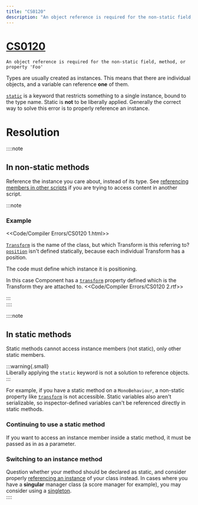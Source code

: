 ```yaml
---
title: "CS0120"
description: "An object reference is required for the non-static field, method, or property 'Foo'"
---
```

# [CS0120](https://docs.microsoft.com/en-us/dotnet/csharp/language-reference/compiler-messages/cs0120)

```
An object reference is required for the non-static field, method, or property 'Foo'
```


Types are usually created as instances. This means that there are individual objects, and a variable can reference **one** of them.

[`static`](https://docs.microsoft.com/en-us/dotnet/csharp/language-reference/keywords/static) is a keyword that restricts something to a single instance, bound to the type name.
Static is **not** to be liberally applied. Generally the correct way to solve this error is to properly reference an instance.

# Resolution
::::note
## In non-static methods
Reference the instance you care about, instead of its type.
See [referencing members in other scripts](../References.md) if you are trying to access content in another script.

:::note  
### Example
<<Code/Compiler Errors/CS0120 1.html>>

[`Transform`](https://docs.unity3d.com/ScriptReference/Transform.html) is the name of the class, but which Transform is this referring to? [`position`](https://docs.unity3d.com/ScriptReference/Transform-position.html) isn't defined statically, because each individual Transform has a position.

The code must define which instance it is positioning.

In this case Component has a [`transform`](https://docs.unity3d.com/ScriptReference/Component-transform.html) property defined which is the Transform they are attached to.
<<Code/Compiler Errors/CS0120 2.rtf>>

:::  
::::

::::note
## In static methods
Static methods cannot access instance members (not static), only other static members.  

:::warning{.small}  
Liberally applying the `static` keyword is not a solution to reference objects.  
:::

For example, if you have a static method on a `MonoBehaviour`, a non-static property like [`transform`](https://docs.unity3d.com/ScriptReference/Component-transform.html) is not accessible. Static variables also aren't serializable, so inspector-defined variables can't be referenced directly in static methods.

### Continuing to use a static method
If you want to access an instance member inside a static method, it must be passed as in as a parameter.

### Switching to an instance method
Question whether your method should be declared as static, and consider properly [referencing an instance](../References.md) of your class instead.
In cases where you have a **singular** manager class (a score manager for example), you may consider using a [singleton](../References/Singletons.md).  
::::
